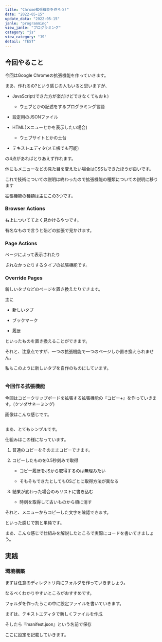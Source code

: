 ```yaml
---
title: "Chrome拡張機能を作ろう!"
date: "2022-05-15"
update_data: "2022-05-15"
janle: "programming"
view_janle: "プログラミング"
category: "js"
view_category: "JS"
detail: "TEST"
---
```


## 今回やること

今回はGoogle Chromeの拡張機能を作っていきます。

まあ、作れるの?という感じの人もいると思いますが、

- JavaScript(できた方が楽だけどできなくてもおｋ)
  
  - ウェブとかの記述をするプログラミング言語

- 設定用のJSONファイル

- HTML(メニューとかを表示したい場合)
  
  - ウェブサイトとかの土台

- テキストエディタ(メモ帳でも可能)

の4点があればとりあえず作れます。

他にもメニューなどの見た目を変えたい場合はCSSもできたほうが良いです。

これで技術についての説明は終わったので拡張機能の種類についての説明に移ります

拡張機能の種類は主にこの3つです。

### Browser Actions

右上についててよく見かけるやつです。

有名なもので言うと殆どの拡張で見かけます。

### Page Actions

ページによって表示されたり

されなかったりするタイプの拡張機能です。

### Override Pages

新しいタブなどのページを置き換えたりできます。

主に

- 新しいタブ

- ブックマーク

- 履歴

といったものを置き換えることができます。

それと、注意点ですが、一つの拡張機能で一つのページしか置き換えられません。

私もこのように新しいタブを自作のものにしています。

![]()

### 今回作る拡張機能

今回はコピークリップボードを拡張する拡張機能の『コピー+』を作っていきます。(クソダサネーミング)

画像はこんな感じです。

![]()

まあ、とてもシンプルです。

仕組みはこの様になっています。

1. 普通のコピーをそのままコピーできます。

2. コピーしたものを0.5秒刻みで取得
   
   - コピー履歴をJSから取得するのは無理みたい
   
   - そもそもできたとしてもOSごとに取得方法が異なる

3. 結果が変わった場合のみリストに書き込む
   
   - 時刻を取得して古いものから順に消す

それと、メニューからコピーした文字を確認できます。

といった感じで割と単純です。

まあ、こんな感じで仕組みを解説したところで実際にコードを書いてきましょう。

## 実践

### 環境構築

まずは任意のディレクトリ内にフォルダを作っていきましょう。

なるべくわかりやすいところがおすすめです。

フォルダを作ったらこの中に設定ファイルを書いていきます。

まずは、テキストエディタで新しくファイルを作成

そしたら『manifest.json』という名前で保存

ここに設定を記載していきます。
